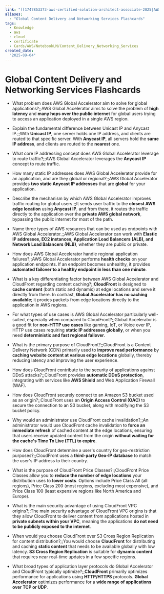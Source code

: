 ```yaml
---
link: "[[1747853373-aws-certified-solution-architect-associate-2025|AWS Certified Solution Architect Associate 2025]]"
aliases: 
  - "Global Content Delivery and Networking Services Flashcards"
tags:
  - Knowledge
  - aws
  - cloud
  - certificate
  - Cards/AWS/NotebookLM/Content_Delivery_Networking_Services
created_date:
  "2025-09-04"
---
```

# Global Content Delivery and Networking Services Flashcards
- What problem does AWS Global Accelerator aim to solve for global applications?;;AWS Global Accelerator aims to solve the problem of **high latency** and **many hops over the public internet** for global users trying to access an application deployed in a single AWS region.
<!--SR:!2025-09-08,3,250-->
- Explain the fundamental difference between Unicast IP and Anycast IP.;;With **Unicast IP**, one server holds one IP address, and clients are routed to that specific server. With **Anycast IP**, all servers hold the **same IP address**, and clients are routed to the **nearest** one.
<!--SR:!2025-09-06,1,230-->
- What core IP addressing concept does AWS Global Accelerator leverage to route traffic?;;AWS Global Accelerator leverages the **Anycast IP** concept to route traffic.
<!--SR:!2025-09-06,1,230-->
- How many static IP addresses does AWS Global Accelerator provide for an application, and are they global or regional?;;AWS Global Accelerator provides **two static Anycast IP addresses** that are **global** for your application.
<!--SR:!2025-09-06,1,230-->
- Describe the mechanism by which AWS Global Accelerator improves traffic routing for global users.;;It sends user traffic to the **closest AWS edge location** using **Anycast IP**, and from there, it routes the traffic directly to the application over the **private AWS global network**, bypassing the public internet for most of the path.
<!--SR:!2025-09-08,3,250-->
- Name three types of AWS resources that can be used as endpoints with AWS Global Accelerator.;;AWS Global Accelerator can work with **Elastic IP addresses, EC2 instances, Application Load Balancers (ALB), and Network Load Balancers (NLB)**, whether they are public or private.
<!--SR:!2025-09-06,1,230-->
- How does AWS Global Accelerator handle regional application failures?;;AWS Global Accelerator performs **health checks** on your application endpoints. If an endpoint becomes unhealthy, it provides **automated failover to a healthy endpoint in less than one minute**.
<!--SR:!2025-09-06,1,230-->
- What is a key differentiating factor between AWS Global Accelerator and CloudFront regarding content caching?;;**CloudFront** is designed to **cache content** (both static and dynamic) at edge locations and serve it directly from there. In contrast, **Global Accelerator has no caching available**; it proxies packets from edge locations directly to the application in AWS regions.
<!--SR:!2025-09-08,3,250-->
- For what types of use cases is AWS Global Accelerator particularly well-suited, especially when compared to CloudFront?;;Global Accelerator is a good fit for **non-HTTP use cases** like gaming, IoT, or Voice over IP, HTTP use cases requiring **static IP addresses globally**, or when you need **deterministic and fast regional failover**.
<!--SR:!2025-09-06,1,230-->
- What is the primary purpose of CloudFront?;;CloudFront is a Content Delivery Network (CDN) primarily used to **improve read performance** by **caching website content at various edge locations** globally, thereby reducing latency and improving the user experience.
<!--SR:!2025-09-09,4,270-->
- How does CloudFront contribute to the security of applications against DDoS attacks?;;CloudFront provides **automatic DDoS protection**, integrating with services like **AWS Shield** and Web Application Firewall (WAF).
<!--SR:!2025-09-06,1,230-->
- How does CloudFront securely connect to an Amazon S3 bucket used as an origin?;;CloudFront uses an **Origin Access Control (OAC)** to secure the connection to an S3 bucket, along with modifying the S3 bucket policy.
<!--SR:!2025-09-06,1,230-->
- Why would an administrator use CloudFront cache invalidation?;;An administrator would use CloudFront cache invalidation to **force an immediate refresh** of cached content at the edge locations, ensuring that users receive updated content from the origin **without waiting for the cache's Time To Live (TTL) to expire**.
<!--SR:!2025-09-09,4,270-->
- How does CloudFront determine a user's country for geo-restriction purposes?;;CloudFront uses a **third-party Geo-IP database** to match the user's IP address to their country.
<!--SR:!2025-09-09,4,270-->
- What is the purpose of CloudFront Price Classes?;;CloudFront Price Classes allow you to **reduce the number of edge locations** your distribution uses to **lower costs**. Options include Price Class All (all regions), Price Class 200 (most regions, excluding most expensive), and Price Class 100 (least expensive regions like North America and Europe).
<!--SR:!2025-09-09,4,270-->
- What is the main security advantage of using CloudFront VPC origins?;;The main security advantage of CloudFront VPC origins is that they allow CloudFront to deliver content from applications hosted in **private subnets within your VPC**, meaning the applications **do not need to be publicly exposed to the internet**.
<!--SR:!2025-09-09,4,270-->
- When would you choose CloudFront over S3 Cross Region Replication for content distribution?;;You would choose **CloudFront** for distributing and caching **static content** that needs to be available globally with low latency. **S3 Cross Region Replication** is suitable for **dynamic content** that requires near real-time updates in a few specific regions.
<!--SR:!2025-09-06,1,230-->
- What broad types of application layer protocols do Global Accelerator and CloudFront typically optimize?;;**CloudFront** primarily optimizes performance for applications using **HTTP/HTTPS** protocols. **Global Accelerator** optimizes performance for a **wide range of applications over TCP or UDP**.
<!--SR:!2025-09-08,3,250-->